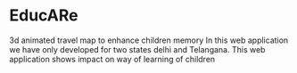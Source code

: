 # EducARe
3d animated travel map to enhance children memory
In this web application we have only developed for two states delhi and Telangana.
This web application shows impact on way of learning of children
